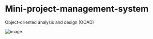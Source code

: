 # Mini-project-management-system
Object-oriented analysis and design (OOAD) 

![image](https://github.com/txnlnn/Mini-project-management-system/assets/127374984/52388556-7cef-466a-b240-8c5696e92e36)

